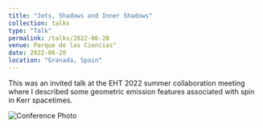 ```yaml
---
title: "Jets, Shadows and Inner Shadows"
collection: talks
type: "Talk"
permalink: /talks/2022-06-20
venue: Parque de las Ciencias"
date: 2022-06-20
location: "Granada, Spain"
---
```


This was an invited talk at the EHT 2022 summer collaboration meeting where I described some geometric emission features associated with spin in Kerr spacetimes.

![Conference Photo](/images/Granada2022meeting_GroupPicture.JPG)
